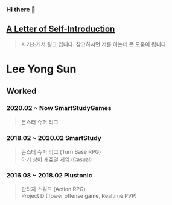 ### Hi there 👋


## [A Letter of Self-Introduction](https://www.notion.so/38a416032bdc4cffaca63f5ee34f0160)  

> 자기소개서 링크 입니다. 참고하시면 저를 아는데 큰 도움이 됩니다    
  
# Lee Yong Sun  

## Worked  
###  2020.02 ~ Now SmartStudyGames    
> 몬스터 슈퍼 리그  
### 2018.02 ~ 2020.02 SmartStudy    
> 몬스터 슈퍼 리그  (Turn Base RPG)  
> 아기 상어 캐쥬얼 게임  (Casual)
### 2016.08 ~ 2018.02 Plustonic    
> 판타지 스쿼드 (Action RPG)  
> Project D  (Tower offense game, Realtime PVP)


<!--
**envyless/envyless** is a ✨ _special_ ✨ repository because its `README.md` (this file) appears on your GitHub profile.


Here are some ideas to get you started:

- 🔭 I’m currently working on ...  
- 🌱 I’m currently learning ...
- 👯 I’m looking to collaborate on ...
- 🤔 I’m looking for help with ...
- 💬 Ask me about ...
- 📫 How to reach me: ...
- 😄 Pronouns: ...
- ⚡ Fun fact: ...
-->
